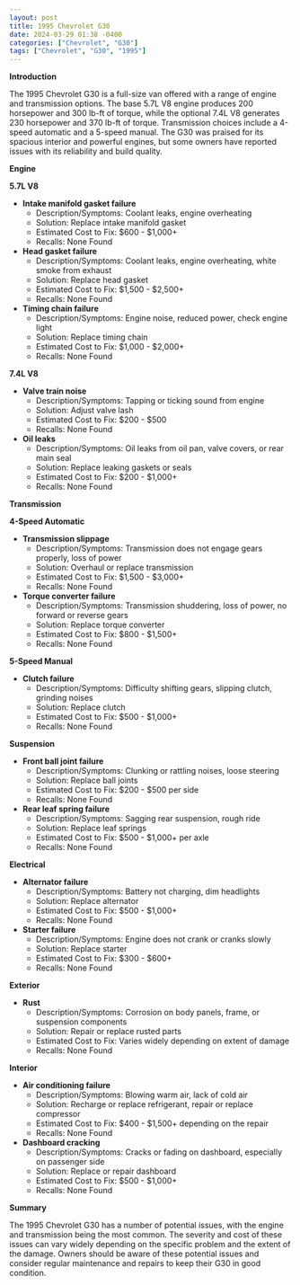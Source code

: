 ```yaml
---
layout: post
title: 1995 Chevrolet G30
date: 2024-03-29 01:38 -0400
categories: ["Chevrolet", "G30"]
tags: ["Chevrolet", "G30", "1995"]
---
```

**Introduction**

The 1995 Chevrolet G30 is a full-size van offered with a range of engine and transmission options. The base 5.7L V8 engine produces 200 horsepower and 300 lb-ft of torque, while the optional 7.4L V8 generates 230 horsepower and 370 lb-ft of torque. Transmission choices include a 4-speed automatic and a 5-speed manual. The G30 was praised for its spacious interior and powerful engines, but some owners have reported issues with its reliability and build quality.

**Engine**

**5.7L V8**

* **Intake manifold gasket failure**
    * Description/Symptoms: Coolant leaks, engine overheating
    * Solution: Replace intake manifold gasket
    * Estimated Cost to Fix: $600 - $1,000+
    * Recalls: None Found
* **Head gasket failure**
    * Description/Symptoms: Coolant leaks, engine overheating, white smoke from exhaust
    * Solution: Replace head gasket
    * Estimated Cost to Fix: $1,500 - $2,500+
    * Recalls: None Found
* **Timing chain failure**
    * Description/Symptoms: Engine noise, reduced power, check engine light
    * Solution: Replace timing chain
    * Estimated Cost to Fix: $1,000 - $2,000+
    * Recalls: None Found

**7.4L V8**

* **Valve train noise**
    * Description/Symptoms: Tapping or ticking sound from engine
    * Solution: Adjust valve lash
    * Estimated Cost to Fix: $200 - $500
    * Recalls: None Found
* **Oil leaks**
    * Description/Symptoms: Oil leaks from oil pan, valve covers, or rear main seal
    * Solution: Replace leaking gaskets or seals
    * Estimated Cost to Fix: $200 - $1,000+
    * Recalls: None Found

**Transmission**

**4-Speed Automatic**

* **Transmission slippage**
    * Description/Symptoms: Transmission does not engage gears properly, loss of power
    * Solution: Overhaul or replace transmission
    * Estimated Cost to Fix: $1,500 - $3,000+
    * Recalls: None Found
* **Torque converter failure**
    * Description/Symptoms: Transmission shuddering, loss of power, no forward or reverse gears
    * Solution: Replace torque converter
    * Estimated Cost to Fix: $800 - $1,500+
    * Recalls: None Found

**5-Speed Manual**

* **Clutch failure**
    * Description/Symptoms: Difficulty shifting gears, slipping clutch, grinding noises
    * Solution: Replace clutch
    * Estimated Cost to Fix: $500 - $1,000+
    * Recalls: None Found

**Suspension**

* **Front ball joint failure**
    * Description/Symptoms: Clunking or rattling noises, loose steering
    * Solution: Replace ball joints
    * Estimated Cost to Fix: $200 - $500 per side
    * Recalls: None Found
* **Rear leaf spring failure**
    * Description/Symptoms: Sagging rear suspension, rough ride
    * Solution: Replace leaf springs
    * Estimated Cost to Fix: $500 - $1,000+ per axle
    * Recalls: None Found

**Electrical**

* **Alternator failure**
    * Description/Symptoms: Battery not charging, dim headlights
    * Solution: Replace alternator
    * Estimated Cost to Fix: $500 - $1,000+
    * Recalls: None Found
* **Starter failure**
    * Description/Symptoms: Engine does not crank or cranks slowly
    * Solution: Replace starter
    * Estimated Cost to Fix: $300 - $600+
    * Recalls: None Found

**Exterior**

* **Rust**
    * Description/Symptoms: Corrosion on body panels, frame, or suspension components
    * Solution: Repair or replace rusted parts
    * Estimated Cost to Fix: Varies widely depending on extent of damage
    * Recalls: None Found

**Interior**

* **Air conditioning failure**
    * Description/Symptoms: Blowing warm air, lack of cold air
    * Solution: Recharge or replace refrigerant, repair or replace compressor
    * Estimated Cost to Fix: $400 - $1,500+ depending on the repair
    * Recalls: None Found
* **Dashboard cracking**
    * Description/Symptoms: Cracks or fading on dashboard, especially on passenger side
    * Solution: Replace or repair dashboard
    * Estimated Cost to Fix: $500 - $1,000+
    * Recalls: None Found

**Summary**

The 1995 Chevrolet G30 has a number of potential issues, with the engine and transmission being the most common. The severity and cost of these issues can vary widely depending on the specific problem and the extent of the damage. Owners should be aware of these potential issues and consider regular maintenance and repairs to keep their G30 in good condition.
